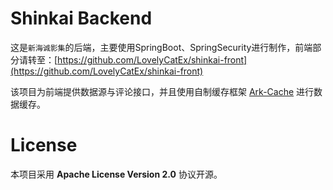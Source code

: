 # Shinkai Backend

这是`新海诚影集`的后端，主要使用SpringBoot、SpringSecurity进行制作，前端部分请转至：[https://github.com/LovelyCatEx/shinkai-front](https://github.com/LovelyCatEx/shinkai-front)

该项目为前端提供数据源与评论接口，并且使用自制缓存框架 [Ark-Cache](https://github.com/LovelyCatEx/ArkCache) 进行数据缓存。

# License

本项目采用 **Apache License Version 2.0** 协议开源。